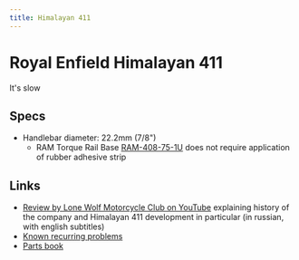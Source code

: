 ```yaml
---
title: Himalayan 411
---
```


# Royal Enfield Himalayan 411

It's slow

## Specs
- Handlebar diameter: 22.2mm (7/8")
    - RAM Torque Rail Base [RAM-408-75-1U](https://rammount.com/products/ram-408-75-1u) does not require application of rubber adhesive strip 

## Links
- [Review by Lone Wolf  Motorcycle Club on YouTube](https://www.youtube.com/watch?v=etdAki7qnxQ) explaining history of the company and Himalayan 411 development in particular (in russian, with english subtitles)
- [Known recurring problems](https://forum.himalayan-tools.com/threads/known-recurring-problems-with-various-himalayan-types.37/)
- [Parts book](https://www.hitchcocksmotorcycles.com/categories/411-himalayan-2018-on)
